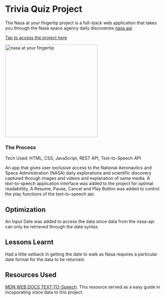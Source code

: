 # Trivia Quiz Project

The Nasa at your fingertip project is a full-stack web application that takes you through the Nasa space agency daily discoveries [nasa api](https://api.nasa.gov)

[Tap to access the project here](https://nasa-api-sample.netlify.app)

<img align="center" width="300" src="nasa.gif" alt="nasa at your fingertip" />

### The Process

Tech Used: HTML, CSS, JavaScript, REST API, Text-to-Speech API

An app that gives user exclusive access to the National Aeronautics and Space Administration (NASA) daily explorations and scientific discovery captured through images and videos and explanation of same media. A text-to-speech application interface was added to the project for optimal readabiltity, A Resume, Pause, Cancel and Play Button was added to control the play functions of the text-to-speech api. 

## Optimization
An Input Date was added to access the data since data from the nasa-api can only be retrieved through the date syntax.

## Lessons Learnt

Had a little setback in getting the date to walk as Nasa requires a particular date format for the data to be returned.

## Resources Used
[MDN WEB DOCS TEXT-TO-Speech](https://developer.mozilla.org/en-US/docs/Web/API/Web_Speech_API). This resource served as a easy guide in incoporating voice data to this project. 

